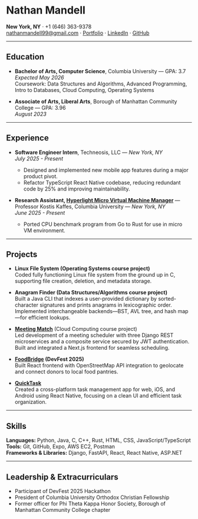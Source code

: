 # Nathan Mandell

**New York, NY** · +1 (646) 363-9378  
[nathanmandell99@gmail.com](mailto:nathanmandell99@gmail.com) · [Portfolio](https://nathanmandell99.github.io/portfolio/) · [LinkedIn](https://www.linkedin.com/in/nathan-mandell-a667962a1/) · [GitHub](https://github.com/nathanmandell99)

---

## Education

- **Bachelor of Arts, Computer Science**, Columbia University — GPA: 3.7  
  *Expected May 2026*  
  Coursework: Data Structures and Algorithms, Advanced Programming, Intro to Databases, Cloud Computing, Operating Systems

- **Associate of Arts, Liberal Arts**, Borough of Manhattan Community College — GPA: 3.96  
  *August 2023*

---

## Experience

- **Software Engineer Intern**, Techneosis, LLC — *New York, NY*  
  *July 2025 - Present*  
  - Designed and implemented new mobile app features during a major product pivot.  
  - Refactor TypeScript React Native codebase, reducing redundant code by 25% and improving maintainability.

- **Research Assistant, [Hyperlight Micro Virtual Machine Manager](https://opensource.microsoft.com/blog/2024/11/07/introducing-hyperlight-virtual-machine-based-security-for-functions-at-scale/)** — Professor Kostis Kaffes, Columbia University — *New York, NY*  
  *June 2025 - Present*  
  - Ported CPU benchmark program from Go to Rust for use in micro VM environment.

---

## Projects

- **Linux File System (Operating Systems course project)**  
  Coded fully functioning Linux file system from the ground up in C, supporting file creation, deletion, and metadata storage.

- **Anagram Finder (Data Structures/Algorithms course project)**  
  Built a Java CLI that indexes a user-provided dictionary by sorted-character signatures and prints anagrams in lexicographic order. Implemented interchangeable backends—BST, AVL tree, and hash map—for efficient lookups.

- **[Meeting Match](https://github.com/Meeting-Match/)** (Cloud Computing course project)  
  Led development of a meeting scheduler with three Django REST microservices and a composite service secured by JWT authentication. Built and integrated a Next.js frontend for seamless scheduling.

- **[FoodBridge](https://github.com/FoodBridge-2025/foodbridge-ui) (DevFest 2025)**  
  Built React frontend with OpenStreetMap API integration to geolocate and connect donors to local food pantries.

- **[QuickTask](https://github.com/nathanmandell99/QuickTask)**  
  Created a cross-platform task management app for web, iOS, and Android using React Native, focusing on a clean UI and efficient task organization.

---

## Skills

**Languages:** Python, Java, C, C++, Rust, HTML, CSS, JavaScript/TypeScript  
**Tools:** Git, GitHub, Expo, AWS EC2, Postman  
**Frameworks & Libraries:** Django, FastAPI, React, React Native, ASP.NET

---

## Leadership & Extracurriculars

- Participant of DevFest 2025 Hackathon  
- President of Columbia University Orthodox Christian Fellowship  
- Former officer for Phi Theta Kappa Honor Society, Borough of Manhattan Community College chapter
